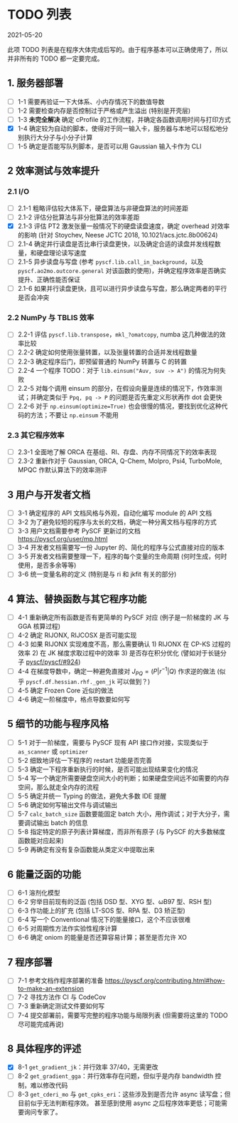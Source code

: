 # TODO 列表

2021-05-20

此项 TODO 列表是在程序大体完成后写的。由于程序基本可以正确使用了，所以并非所有的 TODO 都一定要完成。

## 1. 服务器部署

- [ ] 1-1 需要再验证一下大体系、小内存情况下的数值导数
- [ ] 1-2 需要检查内存是否控制过于严格或产生溢出 (特别是开壳层)
- [ ] 1-3 **未完全解决** 确定 cProfile 的工作流程，并确定各函数调用时间与打印方式
- [x] 1-4 确定较为自动的脚本，使得对于同一输入卡，服务器与本地可以轻松地分别执行大分子与小分子计算
- [ ] 1-5 确定是否能写队列脚本，是否可以用 Gaussian 输入卡作为 CLI
  
## 2 效率测试与效率提升

### 2.1 I/O

- [ ] 2.1-1 粗略评估较大体系下，硬盘算法与非硬盘算法的时间差距
- [ ] 2.1-2 评估分批算法与非分批算法的效率差距
- [x] 2.1-3 评估 PT2 激发张量一般情况下的硬盘读盘速度，确定 overhead 对效率的影响 (针对 Stoychev, Neese JCTC 2018, 10.1021/acs.jctc.8b00624)
- [ ] 2.1-4 确定并行读盘是否比串行读盘更快，以及确定合适的读盘并发线程数量，和硬盘理论读写速度
- [ ] 2.1-5 异步读盘与写盘 (参考 `pyscf.lib.call_in_background`，以及 `pyscf.ao2mo.outcore.general` 对该函数的使用)，并确定程序效率是否确实提升、正确性能否保证
- [ ] 2.1-6 如果并行读盘更快，且可以进行异步读盘与写盘，那么确定两者的平行是否会冲突

### 2.2 NumPy 与 TBLIS 效率

- [ ] 2.2-1 评估 `pyscf.lib.transpose`，`mkl_?omatcopy`, numba 这几种做法的效率比较
- [ ] 2.2-2 确定如何使用张量转置，以及张量转置的合适并发线程数量
- [ ] 2.2-3 确定程序后门，即预留普通的 NumPy 转置与 C 的转置
- [ ] 2.2-4 一个程序 TODO：对于 `lib.einsum("Auv, suv -> A")` 的情况为何失败
- [ ] 2.2-5 对每个调用 einsum 的部分，在假设向量是连续的情况下，作效率测试；并确定类似于 `Ppq, pq -> P` 的问题是否先重定义形状再作 dot 会更快
- [ ] 2.2-6 对于 `np.einsum(optimize=True)` 也会很慢的情况，要找到优化这种代码的方法；不要让 `np.einsum` 不能用 

### 2.3 其它程序效率

- [ ] 2.3-1 全面地了解 ORCA 在基组、RI、存盘、内存不同情况下的效率表现
- [ ] 2.3-2 重新作对于 Gaussian, ORCA, Q-Chem, Molpro, Psi4, TurboMole, MPQC 作默认算法下的效率测评

## 3 用户与开发者文档
  
- [ ] 3-1 确定程序的 API 文档风格与外观，自动化编写 module 的 API 文档
- [ ] 3-2 为了避免较短的程序与太长的文档，确定一种分离文档与程序的方式
- [ ] 3-3 用户文档需要参考 PySCF 更新过的文档 https://pyscf.org/user/mp.html
- [ ] 3-4 开发者文档需要写一份 Jupyter 的、简化的程序与公式直接对应的版本
- [ ] 3-5 开发者文档需要整理一下，程序的每个变量的生命周期 (何时生成，何时使用，是否多余等等)
- [ ] 3-6 统一变量名称的定义 (特别是与 ri 和 jkfit 有关的部分)

## 4 算法、替换函数与其它程序功能

- [ ] 4-1 重新确定所有函数是否有更简单的 PySCF 对应 (例子是一阶梯度的 JK 与 GGA 核算过程)
- [ ] 4-2 确定 RIJONX, RIJCOSX 是否可能实现
- [ ] 4-3 如果 RIJONX 实现难度不高，那么需要确认 1) RIJONX 在 CP-KS 过程的效率 2) 在 JK 梯度求取过程中的效率 3) 是否存在积分优化 (譬如对于长链分子 [pyscf/pyscf/#924](https://github.com/pyscf/pyscf/issues/924))
- [ ] 4-4 在梯度导数中，确定一种避免直接对 $J_{PQ} = (P|r^{-1}|Q)$ 作求逆的做法 (似乎 `pyscf.df.hessian.rhf._gen_jk` 可以做到？)
- [ ] 4-5 确定 Frozen Core 近似的做法
- [ ] 4-6 确定一阶梯度中，格点导数要如何写

## 5 细节的功能与程序风格

- [ ] 5-1 对于一阶梯度，需要与 PySCF 现有 API 接口作对接，实现类似于 `as_scanner` 或 `optimizer`
- [ ] 5-2 细致地评估一下程序的 restart 功能是否完善
- [ ] 5-3 确定一下程序重新执行的时候，是否可能出现结果变化的情况
- [ ] 5-4 写一个确定所需要硬盘空间大小的判断；如果硬盘空间远不如需要的内存空间，那么就走全内存的流程
- [ ] 5-5 确定并统一 Typing 的做法，避免大多数 IDE 提醒
- [ ] 5-6 确定如何写输出文件与调试输出
- [ ] 5-7 `calc_batch_size` 函数要能固定 batch 大小，用作调试；对于大分子，需要调试输出 batch 的信息
- [ ] 5-8 指定特定的原子列表计算梯度，而非所有原子 (与 PySCF 的大多数梯度函数能对应起来)
- [ ] 5-9 再确定有没有复杂函数能从类定义中提取出来

## 6 能量泛函的功能

- [ ] 6-1 溶剂化模型
- [ ] 6-2 穷举目前现有的泛函 (包括 DSD 型、XYG 型、ωB97 型、RSH 型)
- [ ] 6-3 作功能上的扩充 (包括 LT-SOS 型、RPA 型、D3 矫正型)
- [ ] 6-4 写一个 Conventional 情况下的能量接口，这个不应该很难
- [ ] 6-5 对周期性方法作实验性程序计算
- [ ] 6-6 确定 oniom 的能量是否还算容易计算；甚至是否允许 XO

## 7 程序部署

- [ ] 7-1 参考文档作程序部署的准备 https://pyscf.org/contributing.html#how-to-make-an-extension
- [ ] 7-2 寻找方法作 CI 与 CodeCov
- [ ] 7-3 重新确定测试文件要如何写
- [ ] 7-4 提交部署前，需要写完整的程序功能与局限列表 (但需要将这里的 TODO 尽可能完成再说)

## 8 具体程序的评述

- [x] 8-1 `get_gradient_jk`：并行效率 37/40，无需更改
- [ ] 8-2 `get_gradient_gga`：并行效率存在问题，但似乎是内存 bandwidth 控制，难以修改代码
- [ ] 8-3 `get_cderi_mo` 与 `get_cpks_eri`：这些涉及到是否允许 async 读写盘；但目前似乎无法判断程序效。
          甚至感到使用 async 之后程序效率更低；可能需要询问专家了。